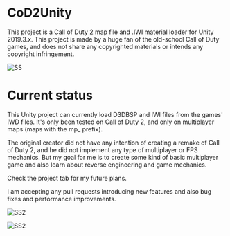 # CoD2Unity
This project is a Call of Duty 2 map file and .IWI material loader for Unity 2019.3.x. This project is made by a huge fan of the old-school Call of Duty games, and does not share any copyrighted materials or intends any copyright infringement.


![SS](https://puu.sh/kkKCK/b41982bffc.jpg)


# Current status
This Unity project can currently load D3DBSP and IWI files from the games' IWD files. It's only been tested on Call of Duty 2, and only on multiplayer maps (maps with the mp_ prefix).

The original creator did not have any intention of creating a remake of Call of Duty 2, and he did not implement any type of multiplayer or FPS mechanics. But my goal for me is to create some kind of basic multiplayer game and also learn about reverse engineering and game mechanics.

Check the project tab for my future plans.

I am accepting any pull requests introducing new features and also bug fixes and performance improvements.

![SS2](https://i.imgur.com/ebwxC49.jpg)

![SS2](https://i.imgur.com/oBsoLjO.jpg)
